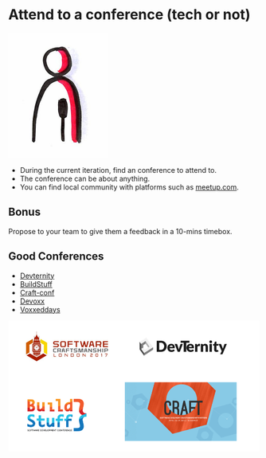 # Attend to a conference (tech or not)
![Conference](images/conference.png)  

* During the current iteration, find an conference to attend to.
* The conference can be about anything.
* You can find local community with platforms such as [meetup.com](https://www.meetup.com).

## Bonus 
Propose to your team to give them a feedback in a 10-mins timebox.

## Good Conferences
- [Devternity](https://devternity.com/)
- [BuildStuff](http://buildstuff.lt/)
- [Craft-conf](https://craft-conf.com/)
- [Devoxx](https://devoxx.com/)
- [Voxxeddays](https://voxxeddays.com/)

![Conference](images/conference1.png) 